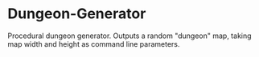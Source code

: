 Dungeon-Generator
=================

Procedural dungeon generator. Outputs a random "dungeon" map, taking map width and height as command line parameters.
